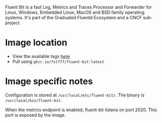 Fluent Bit is a fast Log, Metrics and Traces Processor and Forwarder for Linux,
Windows, Embedded Linux, MacOS and BSD family operating systems. It's part of
the Graduated Fluentd Ecosystem and a CNCF sub-project.

# Image location
- View the available tags [here](https://github.com/FST777/FreeBSD-OCI-images/pkgs/container/fluent-bit)
- Pull using `ghcr.io/fst777/fluent-bit:latest`

# Image specific notes
Configuration is stored at `/usr/local/etc/fluent-bit/`. The binary is
`/usr/local/bin/fluent-bit`.

When the metrics endpoint is enabled, fluent-bit listens on port 2020. This
port is exposed by the image.

